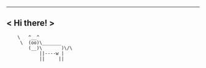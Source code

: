  ___________ 
< Hi there! >
 ----------- 
        \   ^__^
         \  (oo)\_______
            (__)\       )\/\
                ||----w |
                ||     ||
